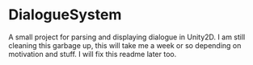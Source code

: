 # DialogueSystem
A small project for parsing and displaying dialogue in Unity2D.
I am still cleaning this garbage up, this will take me a week or so depending on motivation and stuff.
I will fix this readme later too.
